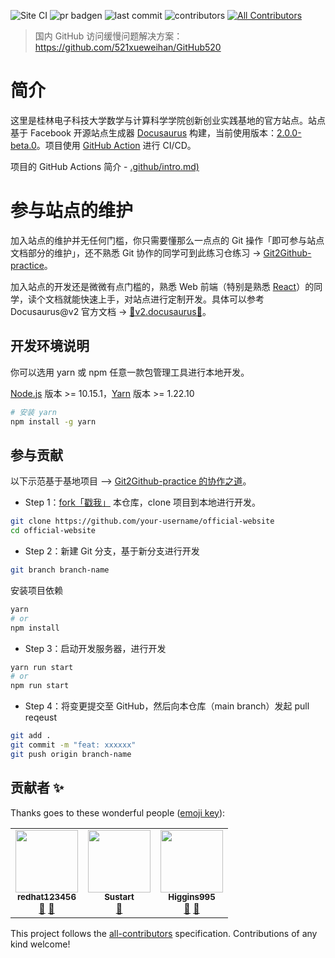 ![Site CI](https://github.com/seven-innovation-base/official-website/workflows/Site%20CI/badge.svg) ![pr badgen](https://badgen.net/github/open-prs/seven-innovation-base/official-website/) ![last commit](https://badgen.net/github/last-commit/seven-innovation-base/official-website/main) ![contributors](https://badgen.net/github/contributors/seven-innovation-base/official-website) <!-- ALL-CONTRIBUTORS-BADGE:START - Do not remove or modify this section -->
[![All Contributors](https://img.shields.io/badge/all_contributors-3-orange.svg?style=flat-square)](#contributors-)
<!-- ALL-CONTRIBUTORS-BADGE:END -->

> 国内 GitHub 访问缓慢问题解决方案：https://github.com/521xueweihan/GitHub520

# 简介

这里是桂林电子科技大学数学与计算科学学院创新创业实践基地的官方站点。站点基于 Facebook 开源站点生成器 [Docusaurus](https://github.com/facebook/docusaurus) 构建，当前使用版本：[2.0.0-beta.0](https://v2.docusaurus.io/)。项目使用 [GitHub Action](https://github.com/seven-innovation-base/official-website/actions) 进行 CI/CD。

项目的 GitHub Actions 简介 - [.github/intro.md)](.github/intro.md)

# 参与站点的维护

加入站点的维护并无任何门槛，你只需要懂那么一点点的 Git 操作「即可参与站点文档部分的维护」，还不熟悉 Git 协作的同学可到此练习仓练习 -> [Git2Github-practice](https://github.com/seven-innovation-base/Git2Github-practice)。

加入站点的开发还是微微有点门槛的，熟悉 Web 前端（特别是熟悉 [React](https://zh-hans.reactjs.org/)）的同学，读个文档就能快速上手，对站点进行定制开发。具体可以参考 Docusaurus@v2 官方文档 -> [🔗v2.docusaurus🌹](https://v2.docusaurus.io/docs/)。

## 开发环境说明

你可以选用 yarn 或 npm 任意一款包管理工具进行本地开发。

[Node.js](http://nodejs.cn/) 版本 >= 10.15.1，[Yarn](https://www.yarnpkg.cn/getting-started/usage) 版本 >= 1.22.10

```bash
# 安装 yarn
npm install -g yarn
```

## 参与贡献

以下示范基于基地项目 ——> [Git2Github-practice 的协作之道](https://github.com/seven-innovation-base/Git2Github-practice#%E5%8D%8F%E4%BD%9C%E4%B9%8B%E9%81%93pr)。

- Step 1：[fork「戳我」](https://github.com/seven-innovation-base/official-website/fork) 本仓库，clone 项目到本地进行开发。

```bash
git clone https://github.com/your-username/official-website
cd official-website
```

- Step 2：新建 Git 分支，基于新分支进行开发

```bash
git branch branch-name
```

安装项目依赖

```bash
yarn
# or
npm install
```

- Step 3：启动开发服务器，进行开发

```bash
yarn run start
# or
npm run start
```

- Step 4：将变更提交至 GitHub，然后向本仓库（main branch）发起 pull reqeust

```bash
git add .
git commit -m "feat: xxxxxx"
git push origin branch-name
```

## 贡献者 ✨

Thanks goes to these wonderful people ([emoji key](https://allcontributors.org/docs/en/emoji-key)):

<!-- ALL-CONTRIBUTORS-LIST:START - Do not remove or modify this section -->
<!-- prettier-ignore-start -->
<!-- markdownlint-disable -->
<table>
  <tr>
    <td align="center"><a href="https://redhat123456.github.io/"><img src="https://avatars.githubusercontent.com/u/57751257?v=4?s=100" width="100px;" alt=""/><br /><sub><b>redhat123456</b></sub></a><br /><a href="https://github.com/seven-innovation-base/official-website/commits?author=redhat123456" title="Documentation">📖</a> <a href="#maintenance-redhat123456" title="Maintenance">🚧</a></td>
    <td align="center"><a href="https://zy68.top"><img src="https://avatars.githubusercontent.com/u/53072382?v=4?s=100" width="100px;" alt=""/><br /><sub><b>Sustart</b></sub></a><br /><a href="https://github.com/seven-innovation-base/official-website/commits?author=MrGo123" title="Documentation">📖</a></td>
    <td align="center"><a href="http://higgins995.top"><img src="https://avatars.githubusercontent.com/u/67410832?v=4?s=100" width="100px;" alt=""/><br /><sub><b>Higgins995</b></sub></a><br /><a href="https://github.com/seven-innovation-base/official-website/commits?author=Higgins995" title="Documentation">📖</a> <a href="https://github.com/seven-innovation-base/official-website/issues?q=author%3AHiggins995" title="Bug reports">🐛</a></td>
  </tr>
</table>

<!-- markdownlint-restore -->
<!-- prettier-ignore-end -->

<!-- ALL-CONTRIBUTORS-LIST:END -->

This project follows the [all-contributors](https://github.com/all-contributors/all-contributors) specification. Contributions of any kind welcome!
